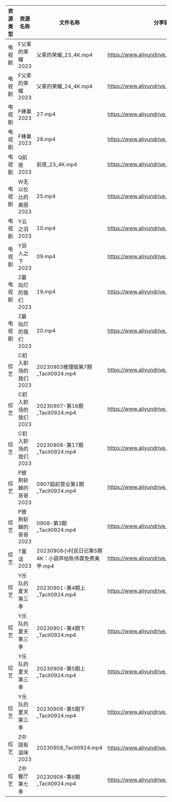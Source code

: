| 资源类型 | 资源名称         | 文件名称                               | 分享链接                                      | 更新时间       |
| ---- | ------------ | ---------------------------------- | ----------------------------------------- | ---------- |
| 电视剧  | F父辈的荣耀2023   | 父辈的荣耀_23_4K.mp4                    | https://www.aliyundrive.com/s/iVNwibyXW9P | 2023-09-09 |
| 电视剧  | F父辈的荣耀2023   | 父辈的荣耀_24_4K.mp4                    | https://www.aliyundrive.com/s/iVNwibyXW9P | 2023-09-09 |
| 电视剧  | F蜂巢2023      | 27.mp4                             | https://www.aliyundrive.com/s/5XDFM5Edxba | 2023-09-09 |
| 电视剧  | F蜂巢2023      | 28.mp4                             | https://www.aliyundrive.com/s/5XDFM5Edxba | 2023-09-09 |
| 电视剧  | Q前夜2023      | 前夜_23_4K.mp4                       | https://www.aliyundrive.com/s/Z8RY9qPcmgX | 2023-09-09 |
| 电视剧  | W无以伦比的美丽2023 | 25.mp4                             | https://www.aliyundrive.com/s/3LNxF1pwKnT | 2023-09-09 |
| 电视剧  | Y云之羽2023     | 10.mp4                             | https://www.aliyundrive.com/s/b6iM8MFmi9r | 2023-09-09 |
| 电视剧  | Y异人之下2023    | 09.mp4                             | https://www.aliyundrive.com/s/x4c9VAmpoeU | 2023-09-09 |
| 电视剧  | Z最灿烂的我们2023  | 19.mp4                             | https://www.aliyundrive.com/s/6vPRBkMxLP1 | 2023-09-09 |
| 电视剧  | Z最灿烂的我们2023  | 20.mp4                             | https://www.aliyundrive.com/s/6vPRBkMxLP1 | 2023-09-09 |
| 综艺   | C初入职场的我们2023 | 20230903推理版第7期_Tacit0924.mp4       | https://www.aliyundrive.com/s/pqc7pqfCNxC | 2023-09-09 |
| 综艺   | C初入职场的我们2023 | 20230907-第16期_Tacit0924.mp4        | https://www.aliyundrive.com/s/pqc7pqfCNxC | 2023-09-09 |
| 综艺   | C初入职场的我们2023 | 20230908-第17期_Tacit0924.mp4        | https://www.aliyundrive.com/s/pqc7pqfCNxC | 2023-09-09 |
| 综艺   | P披荆斩棘的哥哥2023 | 0907超前营业第1期_Tacit0924.mp4          | https://www.aliyundrive.com/s/gs8uMNUWtqr | 2023-09-09 |
| 综艺   | P披荆斩棘的哥哥2023 | 0908-第3期_Tacit0924.mp4             | https://www.aliyundrive.com/s/gs8uMNUWtqr | 2023-09-09 |
| 综艺   | T童话2023      | 20230908小村民日记第5期4K：小葫芦给陈伟霆免费美甲.mp4 | https://www.aliyundrive.com/s/fFoZet5PGkd | 2023-09-09 |
| 综艺   | Y乐队的夏天第三季    | 20230901-第4期上_Tacit0924.mp4        | https://www.aliyundrive.com/s/81XwrEvUQLQ | 2023-09-09 |
| 综艺   | Y乐队的夏天第三季    | 20230901-第4期下_Tacit0924.mp4        | https://www.aliyundrive.com/s/81XwrEvUQLQ | 2023-09-09 |
| 综艺   | Y乐队的夏天第三季    | 20230908-第5期上_Tacit0924.mp4        | https://www.aliyundrive.com/s/81XwrEvUQLQ | 2023-09-09 |
| 综艺   | Y乐队的夏天第三季    | 20230908-第5期下_Tacit0924.mp4        | https://www.aliyundrive.com/s/81XwrEvUQLQ | 2023-09-09 |
| 综艺   | Z中国有滋味2023   | 20230908_Tacit0924.mp4             | https://www.aliyundrive.com/s/EDni6GQcnsU | 2023-09-09 |
| 综艺   | Z中餐厅第七季      | 20230908-第8期_Tacit0924.mp4         | https://www.aliyundrive.com/s/25GFy8VFsb6 | 2023-09-09 |
